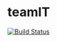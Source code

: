 # teamIT

[![Build Status](https://travis-ci.com/Mastersam07/teamIT.svg?branch=develop)](https://travis-ci.com/Mastersam07/teamIT)
